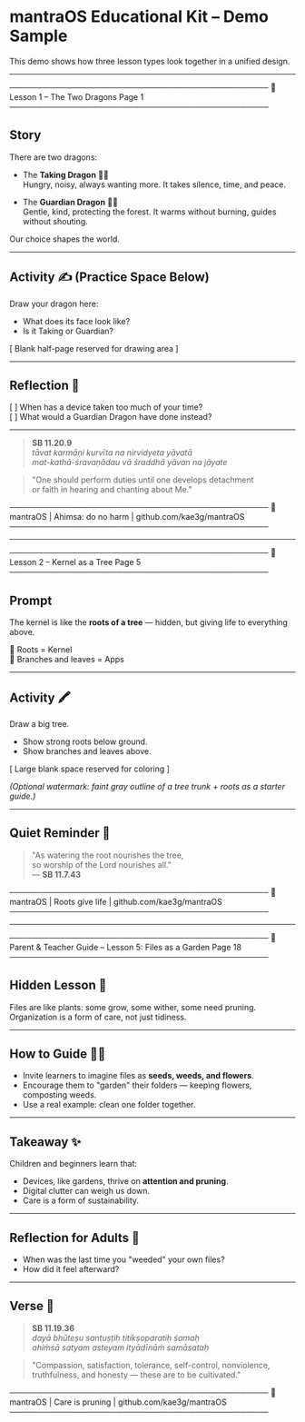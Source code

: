 # mantraOS Educational Kit – Demo Sample

This demo shows how three lesson types look together in a unified design.

---

──────────────────────────────────────────────
🐉  Lesson 1 – The Two Dragons                          Page 1
──────────────────────────────────────────────

## Story

There are two dragons:

- The **Taking Dragon** 🐉🔥  
  Hungry, noisy, always wanting more. It takes silence, time, and peace.  

- The **Guardian Dragon** 🐉🌱  
  Gentle, kind, protecting the forest. It warms without burning, guides without shouting.  

Our choice shapes the world.

---

## Activity ✍️  (Practice Space Below)

Draw your dragon here:  
- What does its face look like?  
- Is it Taking or Guardian?  

[ Blank half-page reserved for drawing area ]  

---

## Reflection 🌱

[ ] When has a device taken too much of your time?  
[ ] What would a Guardian Dragon have done instead?  

---

> **SB 11.20.9**  
> *tāvat karmāṇi kurvīta na nirvidyeta yāvatā  
> mat-kathā-śravaṇādau vā śraddhā yāvan na jāyate*  

> "One should perform duties until one develops detachment  
> or faith in hearing and chanting about Me."

──────────────────────────────────────────────
🐉 mantraOS | Ahimsa: do no harm | github.com/kae3g/mantraOS
──────────────────────────────────────────────

---

──────────────────────────────────────────────
🌳  Lesson 2 – Kernel as a Tree                           Page 5
──────────────────────────────────────────────

## Prompt

The kernel is like the **roots of a tree** — hidden, but giving life to everything above.  

🌱 Roots = Kernel  
🍃 Branches and leaves = Apps  

---

## Activity 🖍️

Draw a big tree.  
- Show strong roots below ground.  
- Show branches and leaves above.  

[ Large blank space reserved for coloring ]  

_(Optional watermark: faint gray outline of a tree trunk + roots as a starter guide.)_

---

## Quiet Reminder 🌸

> "As watering the root nourishes the tree,  
> so worship of the Lord nourishes all."  
> — **SB 11.7.43**

──────────────────────────────────────────────
🌳 mantraOS | Roots give life | github.com/kae3g/mantraOS
──────────────────────────────────────────────

---

──────────────────────────────────────────────
🌱  Parent & Teacher Guide – Lesson 5: Files as a Garden         Page 18
──────────────────────────────────────────────

## Hidden Lesson 🌿
Files are like plants: some grow, some wither, some need pruning.  
Organization is a form of care, not just tidiness.  

---

## How to Guide 👩‍🏫
- Invite learners to imagine files as **seeds, weeds, and flowers**.  
- Encourage them to "garden" their folders — keeping flowers, composting weeds.  
- Use a real example: clean one folder together.  

---

## Takeaway ✨
Children and beginners learn that:  
- Devices, like gardens, thrive on **attention and pruning**.  
- Digital clutter can weigh us down.  
- Care is a form of sustainability.  

---

## Reflection for Adults 🧘
- When was the last time you "weeded" your own files?  
- How did it feel afterward?  

---

## Verse 🌸

> **SB 11.19.36**  
> *dayā bhūteṣu santuṣṭiḥ titikṣoparatiḥ śamaḥ  
> ahiṁsā satyam asteyam ityādīnāṁ samāsataḥ*  

> "Compassion, satisfaction, tolerance, self-control, nonviolence, truthfulness, and honesty — these are to be cultivated."

──────────────────────────────────────────────
🌱 mantraOS | Care is pruning | github.com/kae3g/mantraOS
──────────────────────────────────────────────
